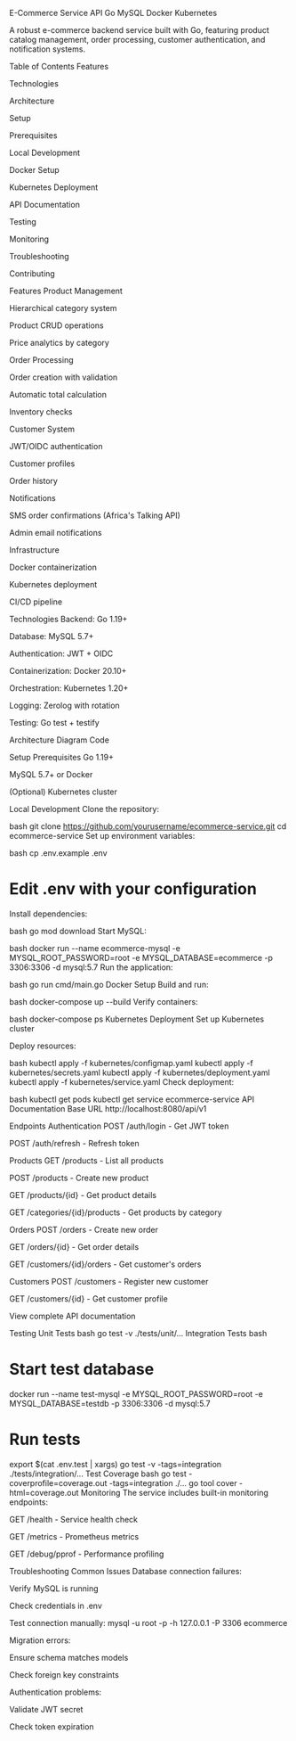 E-Commerce Service API
Go
MySQL
Docker
Kubernetes

A robust e-commerce backend service built with Go, featuring product catalog management, order processing, customer authentication, and notification systems.

Table of Contents
Features

Technologies

Architecture

Setup

Prerequisites

Local Development

Docker Setup

Kubernetes Deployment

API Documentation

Testing

Monitoring

Troubleshooting

Contributing

Features
Product Management

Hierarchical category system

Product CRUD operations

Price analytics by category

Order Processing

Order creation with validation

Automatic total calculation

Inventory checks

Customer System

JWT/OIDC authentication

Customer profiles

Order history

Notifications

SMS order confirmations (Africa's Talking API)

Admin email notifications

Infrastructure

Docker containerization

Kubernetes deployment

CI/CD pipeline

Technologies
Backend: Go 1.19+

Database: MySQL 5.7+

Authentication: JWT + OIDC

Containerization: Docker 20.10+

Orchestration: Kubernetes 1.20+

Logging: Zerolog with rotation

Testing: Go test + testify

Architecture
Diagram
Code











Setup
Prerequisites
Go 1.19+

MySQL 5.7+ or Docker

(Optional) Kubernetes cluster

Local Development
Clone the repository:

bash
git clone https://github.com/yourusername/ecommerce-service.git
cd ecommerce-service
Set up environment variables:

bash
cp .env.example .env
# Edit .env with your configuration
Install dependencies:

bash
go mod download
Start MySQL:

bash
docker run --name ecommerce-mysql -e MYSQL_ROOT_PASSWORD=root -e MYSQL_DATABASE=ecommerce -p 3306:3306 -d mysql:5.7
Run the application:

bash
go run cmd/main.go
Docker Setup
Build and run:

bash
docker-compose up --build
Verify containers:

bash
docker-compose ps
Kubernetes Deployment
Set up Kubernetes cluster

Deploy resources:

bash
kubectl apply -f kubernetes/configmap.yaml
kubectl apply -f kubernetes/secrets.yaml
kubectl apply -f kubernetes/deployment.yaml
kubectl apply -f kubernetes/service.yaml
Check deployment:

bash
kubectl get pods
kubectl get service ecommerce-service
API Documentation
Base URL
http://localhost:8080/api/v1

Endpoints
Authentication
POST /auth/login - Get JWT token

POST /auth/refresh - Refresh token

Products
GET /products - List all products

POST /products - Create new product

GET /products/{id} - Get product details

GET /categories/{id}/products - Get products by category

Orders
POST /orders - Create new order

GET /orders/{id} - Get order details

GET /customers/{id}/orders - Get customer's orders

Customers
POST /customers - Register new customer

GET /customers/{id} - Get customer profile

View complete API documentation

Testing
Unit Tests
bash
go test -v ./tests/unit/...
Integration Tests
bash
# Start test database
docker run --name test-mysql -e MYSQL_ROOT_PASSWORD=root -e MYSQL_DATABASE=testdb -p 3306:3306 -d mysql:5.7

# Run tests
export $(cat .env.test | xargs)
go test -v -tags=integration ./tests/integration/...
Test Coverage
bash
go test -coverprofile=coverage.out -tags=integration ./...
go tool cover -html=coverage.out
Monitoring
The service includes built-in monitoring endpoints:

GET /health - Service health check

GET /metrics - Prometheus metrics

GET /debug/pprof - Performance profiling

Troubleshooting
Common Issues
Database connection failures:

Verify MySQL is running

Check credentials in .env

Test connection manually: mysql -u root -p -h 127.0.0.1 -P 3306 ecommerce

Migration errors:

Ensure schema matches models

Check foreign key constraints

Authentication problems:

Validate JWT secret

Check token expiration